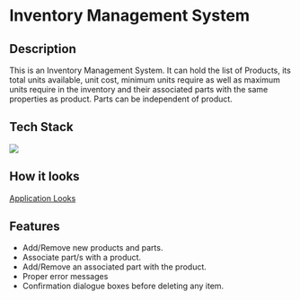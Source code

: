 # Inventory Management System

## Description

This is an Inventory Management System. It can hold the list of Products, its total units available, unit cost, minimum units require as well as maximum units require in the inventory and their associated parts with the same properties as product. Parts can be independent of product.

## Tech Stack

<img src="https://skillicons.dev/icons?i=java,sqlite,eclipse" />

## How it looks

<a href="https://github.com/busycaesar/Inventory_Management_System/blob/Master/ApplicationLooks.md">Application Looks</a>

## Features

- Add/Remove new products and parts.
- Associate part/s with a product.
- Add/Remove an associated part with the product.
- Proper error messages
- Confirmation dialogue boxes before deleting any item.
